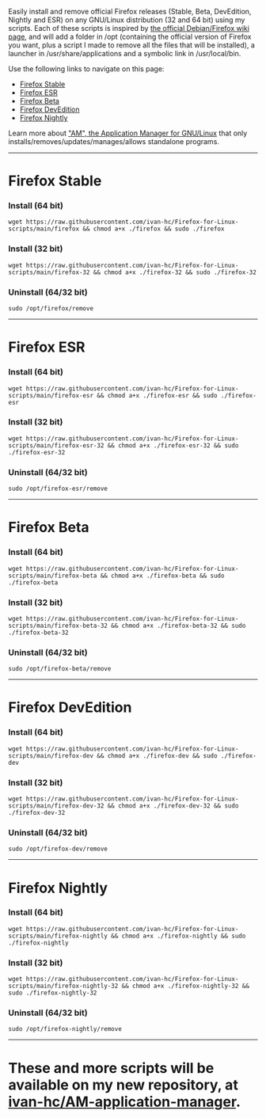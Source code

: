 Easily install and remove official Firefox releases (Stable, Beta, DevEdition, Nightly and ESR) on any GNU/Linux distribution (32 and 64 bit) using my scripts.
Each of these scripts is inspired by [the official Debian/Firefox wiki page](https://wiki.debian.org/Firefox#From_Mozilla_binaries), and will add a folder in /opt (containing the official version of Firefox you want, plus a script I made to remove all the files that will be installed), a launcher in /usr/share/applications and a symbolic link in /usr/local/bin.

Use the following links to navigate on this page:

- [Firefox Stable](#firefox-stable)
- [Firefox ESR](#firefox-esr)
- [Firefox Beta](#firefox-beta)
- [Firefox DevEdition](#firefox-devedition)
- [Firefox Nightly](#firefox-nightly)

Learn more about ["AM", the Application Manager for GNU/Linux](https://github.com/ivan-hc/AM-application-manager) that only installs/removes/updates/manages/allows standalone programs.

------------------------------------
# Firefox Stable
### Install (64 bit)
`wget https://raw.githubusercontent.com/ivan-hc/Firefox-for-Linux-scripts/main/firefox && chmod a+x ./firefox && sudo ./firefox`
### Install (32 bit)
`wget https://raw.githubusercontent.com/ivan-hc/Firefox-for-Linux-scripts/main/firefox-32 && chmod a+x ./firefox-32 && sudo ./firefox-32`
### Uninstall (64/32 bit)
`sudo /opt/firefox/remove`

------------------------------------
# Firefox ESR
### Install (64 bit)
`wget https://raw.githubusercontent.com/ivan-hc/Firefox-for-Linux-scripts/main/firefox-esr && chmod a+x ./firefox-esr && sudo ./firefox-esr`
### Install (32 bit)
`wget https://raw.githubusercontent.com/ivan-hc/Firefox-for-Linux-scripts/main/firefox-esr-32 && chmod a+x ./firefox-esr-32 && sudo ./firefox-esr-32`
### Uninstall (64/32 bit)
`sudo /opt/firefox-esr/remove`

------------------------------------
# Firefox Beta
### Install (64 bit)
`wget https://raw.githubusercontent.com/ivan-hc/Firefox-for-Linux-scripts/main/firefox-beta && chmod a+x ./firefox-beta && sudo ./firefox-beta`
### Install (32 bit)
`wget https://raw.githubusercontent.com/ivan-hc/Firefox-for-Linux-scripts/main/firefox-beta-32 && chmod a+x ./firefox-beta-32 && sudo ./firefox-beta-32`
### Uninstall (64/32 bit)
`sudo /opt/firefox-beta/remove`

------------------------------------
# Firefox DevEdition
### Install (64 bit)
`wget https://raw.githubusercontent.com/ivan-hc/Firefox-for-Linux-scripts/main/firefox-dev && chmod a+x ./firefox-dev && sudo ./firefox-dev`
### Install (32 bit)
`wget https://raw.githubusercontent.com/ivan-hc/Firefox-for-Linux-scripts/main/firefox-dev-32 && chmod a+x ./firefox-dev-32 && sudo ./firefox-dev-32`
### Uninstall (64/32 bit)
`sudo /opt/firefox-dev/remove`

------------------------------------
# Firefox Nightly
### Install (64 bit)
`wget https://raw.githubusercontent.com/ivan-hc/Firefox-for-Linux-scripts/main/firefox-nightly && chmod a+x ./firefox-nightly && sudo ./firefox-nightly`
### Install (32 bit)
`wget https://raw.githubusercontent.com/ivan-hc/Firefox-for-Linux-scripts/main/firefox-nightly-32 && chmod a+x ./firefox-nightly-32 && sudo ./firefox-nightly-32`
### Uninstall (64/32 bit)
`sudo /opt/firefox-nightly/remove`

------------------------------------
# These and more scripts will be available on my new repository, at [ivan-hc/AM-application-manager](https://github.com/ivan-hc/AM-application-manager).
